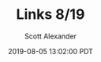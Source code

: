 ---
layout: podcast
title: "Links 8/19"
author: Scott Alexander
description: https://slatestarcodex.com/2019/08/05/links-8-19/
date: 2019-08-05 13:02:00 PDT
length: 487678
duration: 122
guid: links-8-19
---